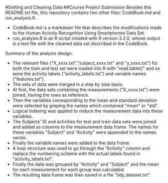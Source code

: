 #Getting and Cleaning Data
##Course Project Submission
Besides this README.txt file, this repository contains two other files: CodeBook.md and run_analysis.R .
- CodeBook.md is a markdown file that describes the modifications made to the Human Activity Recognition Using Smartphones Data Set.
- run_analysis.R is an R script created with R version 3.2.0, whose output is a text file with the cleaned data set described in the CodeBook. 

Summary of the analysis design:
- The relevant files ("X_xxxx.txt","subject_xxxx.txt" and "y_xxxx.txt") for both the train and test set were loaded into R with "read.table()" and so were the activity labels ("activity_labels.txt") and variable names ("features.txt").
- The sets of data were merged in a step by step basis.
- At first, the data sets containing the measurements ("X_xxxx.txt") were joined, having the rows as reference.
- Then the variables corresponding to the mean and standard deviation were selected by greping the names which contained "mean" or "std".
- Logical indexing was applied to reduce the measurement data into these variables.
- The Subjects' ID and activities for test and train data sets were joined and added as columns to the measurement data frame. The names for these variables "Subject" and "Activity" were appended to the names vector.
- Finally the variable names were added to the data frame.
- A loop structure was used to go through the "Activity" column and replace the numbering scheme with the actual labels found in "activity_labels.txt".
- Finally the data was grouped by "Activity" and "Subject" and the mean for each measurement for each group was calculated. 
- The resulting data frame was then saved in a file "tidy_dataset.txt". 

